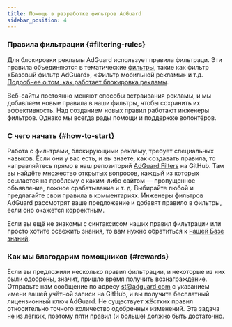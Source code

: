 ```yaml
---
title: Помощь в разработке фильтров AdGuard
sidebar_position: 4
---
```


### Правила фильтрации {#filtering-rules}

Для блокировки рекламы AdGuard использует правила фильтраци. Эти правила объединяются в тематические [фильтры](/general/ad-filtering/adguard-filters), такие как фильтр «Базовый фильтр AdGuard», «Фильтр мобильной рекламы» и т.д. [Подробнее о том, как работает блокировка рекламы](/general/ad-filtering/how-ad-blocking-works).

Веб-сайты постоянно меняют способы встраивания рекламы, и мы добавляем новые правила в наши фильтры, чтобы сохранить их эффективность. Над созданием новых правил работают инженеры фильтров. Однако мы всегда рады помощи и поддержке волонтёров.

### С чего начать {#how-to-start}

Работа с фильтрами, блокирующими рекламу, требует специальных навыков. Если они у вас есть, и вы знаете, как создавать правила, то направляйтесь прямо в наш репозиторий [AdGuard Filters](https://github.com/AdguardTeam/AdguardFilters) на GitHub. Там вы найдёте множество открытых вопросов, каждый из которых ссылается на проблему с каким-либо сайтом — пропущенное объявление, ложное срабатывание и т. д. Выбирайте любой и предлагайте свои правила в комментариях. Инженеры фильтров AdGuard рассмотрят ваше предложение и добавят правило в фильтры, если оно окажется корректным.

Если вы ещё не знакомы с синтаксисом наших правил фильтрации или просто хотите освежить знания, то вам нужно обратиться к [нашей Базе знаний](/general/ad-filtering/create-own-filters).

### Как мы благодарим помощников {#rewards}

Если вы предложили несколько правил фильтрации, и некоторые из них были одобрены, значит, пришло время получить вознаграждение. Отправьте нам сообщение по адресу [st@adguard.com](mailto:st@adguard.com) с указанием имени вашей учётной записи на GitHub, и вы получите бесплатный лицензионный ключ AdGuard. Не существует жёстких правил относительно точного количество одобренных изменений. Эта задача не из лёгких, поэтому пяти правил (и больше) должно быть достаточно.
